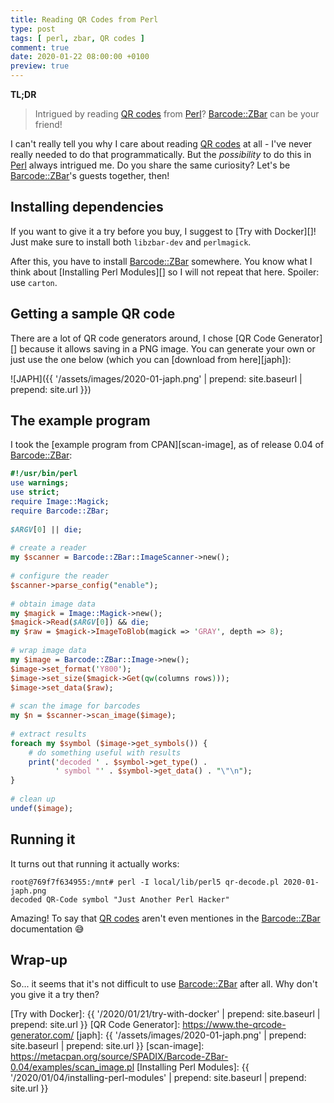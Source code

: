 ```yaml
---
title: Reading QR Codes from Perl
type: post
tags: [ perl, zbar, QR codes ]
comment: true
date: 2020-01-22 08:00:00 +0100
preview: true
---
```


**TL;DR**

> Intrigued by reading [QR codes][] from [Perl][]? [Barcode::ZBar][] can be your
> friend!

I can't really tell you why I care about reading [QR codes][] at all - I've
never really needed to do that programmatically. But the *possibility* to do
this in [Perl][] always intrigued me. Do you share the same curiosity? Let's
be [Barcode::ZBar][]'s guests together, then!

## Installing dependencies

If you want to give it a try before you buy, I suggest to [Try with
Docker][]! Just make sure to install both `libzbar-dev` and `perlmagick`.

After this, you have to install [Barcode::ZBar][] somewhere. You know what I
think about [Installing Perl Modules][] so I will not repeat that here.
Spoiler: use `carton`.

## Getting a sample QR code

There are a lot of QR code generators around, I chose [QR Code Generator][]
because it allows saving in a PNG image. You can generate your own or just
use the one below (which you can [download from here][japh]):

![JAPH]({{ '/assets/images/2020-01-japh.png' | prepend: site.baseurl | prepend: site.url }})


## The example program

I took the [example program from CPAN][scan-image], as of release 0.04 of
[Barcode::ZBar][]:

```perl
#!/usr/bin/perl
use warnings;
use strict;
require Image::Magick;
require Barcode::ZBar;
 
$ARGV[0] || die;
 
# create a reader
my $scanner = Barcode::ZBar::ImageScanner->new();
 
# configure the reader
$scanner->parse_config("enable");
 
# obtain image data
my $magick = Image::Magick->new();
$magick->Read($ARGV[0]) && die;
my $raw = $magick->ImageToBlob(magick => 'GRAY', depth => 8);
 
# wrap image data
my $image = Barcode::ZBar::Image->new();
$image->set_format('Y800');
$image->set_size($magick->Get(qw(columns rows)));
$image->set_data($raw);
 
# scan the image for barcodes
my $n = $scanner->scan_image($image);
 
# extract results
foreach my $symbol ($image->get_symbols()) {
    # do something useful with results
    print('decoded ' . $symbol->get_type() .
          ' symbol "' . $symbol->get_data() . "\"\n");
}
 
# clean up
undef($image);
```

## Running it

It turns out that running it actually works:

```
root@769f7f634955:/mnt# perl -I local/lib/perl5 qr-decode.pl 2020-01-japh.png 
decoded QR-Code symbol "Just Another Perl Hacker"
```

Amazing! To say that [QR codes][] aren't even mentiones in the
[Barcode::ZBar][] documentation 😅

## Wrap-up

So... it seems that it's not difficult to use [Barcode::ZBar][] after all.
Why don't you give it a try then?


[QR codes]: https://en.wikipedia.org/wiki/QR_code
[Perl]: https://www.perl.org/
[Barcode::ZBar]: https://metacpan.org/pod/Barcode::ZBar
[Debian]: https://www.debian.org/
[Docker]: https://www.docker.com/
[Try with Docker]: {{ '/2020/01/21/try-with-docker' | prepend: site.baseurl | prepend: site.url }}
[QR Code Generator]: https://www.the-qrcode-generator.com/
[japh]: {{ '/assets/images/2020-01-japh.png' | prepend: site.baseurl | prepend: site.url }}
[scan-image]: https://metacpan.org/source/SPADIX/Barcode-ZBar-0.04/examples/scan_image.pl
[Installing Perl Modules]: {{ '/2020/01/04/installing-perl-modules' | prepend: site.baseurl | prepend: site.url }}
